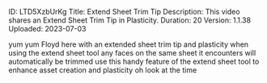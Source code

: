 ID: LTD5XzbUrKg
Title: Extend Sheet Trim Tip
Description: This video shares an Extend Sheet Trim Tip in Plasticity.
Duration: 20
Version: 1.1.38
Uploaded: 2023-07-03

yum yum Floyd here with an extended
sheet trim tip and plasticity when using
the extend sheet tool any faces on the
same sheet it encounters will
automatically be trimmed use this handy
feature of the extend sheet tool to
enhance asset creation and plasticity oh
look at the time
